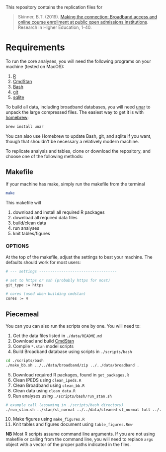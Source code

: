 This repository contains the replication files for  

> Skinner, B.T. (2019). [Making the connection: Broadband access and
> online course enrollment at public open admissions
> institutions](https://link.springer.com/article/10.1007/s11162-018-9539-6). Research
> in Higher Education, 1-40.  

# Requirements

To run the core analyses, you will need the following programs on your
machine (tested on MacOS):

1. [R](https://cran.r-project.org)  
2. [CmdStan](https://mc-stan.org/users/interfaces/cmdstan)  
3. [Bash](https://www.gnu.org/software/bash/)  
4. [git](https://git-scm.com)  
5. [sqlite](https://www.sqlite.org/index.html)  

To build all data, including broadband databases, you will need
[unar](https://theunarchiver.com/command-line) to unpack the large
compressed files. The easiest way to get it is with
[homebrew](https://brew.sh): 

```bash
brew install unar
```

You can also use Homebrew to update Bash, git, and sqlite if you want,
though that shouldn't be necessary a relatively modern machine.

To replicate analysis and tables, clone or download the repository,
and choose one of the following methods:

## Makefile

If your machine has make, simply run the makefile from the terminal

```bash
make
```

This makefile will   
1. download and install all required R packages  
2. download all required data files  
3. build/clean data  
4. run analyses  
5. knit tables/figures  

### OPTIONS

At the top of the makefile, adjust the settings to best your
machine. The defaults should work for most users:

```bash
# --- settings -----------------------------------

# set to https or ssh (probably https for most)
git_type := https

# cores (used when building cmdstan)
cores := 4
```

## Piecemeal

You can you can also run the scripts one by one. You will need to:

1. Get the data files listed in `./data/README.md`  
2. Download and build
   [CmdStan](https://mc-stan.org/users/interfaces/cmdstan)  
3. Compile `*.stan` model scripts  
4. Build Broadband database using scripts in `./scripts/bash`  

```bash
cd ./scripts/bash
./make_bb.sh ../../data/broadband/zip ../../data/broadband .
```

5. Download required R packages, found in `get_packages.R`  
6. Clean IPEDS using `clean_ipeds.R`  
7. Clean Broadband using `clean_bb.R`  
8. Clean data using `clean_data.R`  
9. Run analyses using `./scripts/bash/run_stan.sh`  

```bash
# example call (assuming in ./scripts/bash directory)
./run_stan.sh ../stan/sl_normal ../../data/cleaned sl_normal full ../../output both ../r
```

10. Make figures using `make_figures.R`  
11. Knit tables and figures document using `table_figures.Rnw`

**NB** Most R scripts assume command line arguments. If you are not using
makefile or calling from the command line, you will need to replace
`args` object with a vector of the proper paths indicated in the files.
